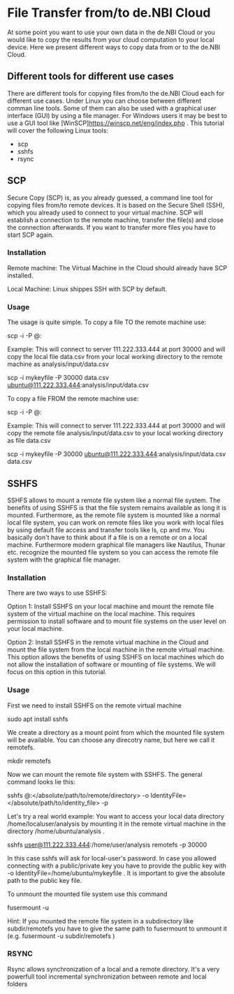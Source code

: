 # File Transfer from/to de.NBI Cloud
At some point you want to use your own data in the de.NBI Cloud or you would like to copy the results from your cloud computation to your local device. Here we present different ways to copy data from or to the de.NBI Cloud.

## Different tools for different use cases
There are different tools for copying files from/to the de.NBI Cloud each for different use cases. Under Linux you can choose between different comman line tools. Some of them can also be used with a graphical user interface (GUI) by using a file manager. For Windows users it may be best to use a GUI tool like [WinSCP]https://winscp.net/eng/index.php . This tutorial will cover the following Linux tools:

* scp
* sshfs
* rsync

## SCP
Secure Copy (SCP) is, as you already guessed, a command line tool for copying files from/to remote devices. It is based on the Secure Shell (SSH), which you already used to connect to your virtual machine. SCP will establish a connection to the remote machine, transfer the file(s) and close the connection afterwards. If you want to transfer more files you have to start SCP again.

### Installation
Remote machine:
The Virtual Machine in the Cloud should already have SCP installed.

Local Machine:
Linux shippes SSH with SCP by default.

### Usage
The usage is quite simple. To copy a file TO the remote machine use:

  scp -i <id-file> -P <port> <file> <user>@<IP>:<path>

Example:
This will connect to server 111.222.333.444 at port 30000 and will copy the local file data.csv from your local working directory  to the remote machine as analysis/input/data.csv

  scp -i mykeyfile -P 30000 data.csv ubuntu@111.222.333.444:analysis/input/data.csv

To copy a file FROM the remote machine use:

  scp -i <id-file> -P <port> <user>@<IP>:<path> <file>

Example:
This will connect to server 111.222.333.444 at port 30000 and will copy the remote file analysis/input/data.csv to your local working directory as file data.csv

  scp -i mykeyfile -P 30000 ubuntu@111.222.333.444:analysis/input/data.csv data.csv 


## SSHFS
SSHFS allows to mount a remote file system like a normal file system. The benefits of using SSHFS is that the file system remains available as long it is mounted. Furthermore, as the remote file system is mounted like a normal local file system, you can work on remote files like you work with local files by using default file access and transfer tools like ls, cp and mv. You basically don't have to think about if a file is on a remote or on a local machine. Furthermore modern graphical file managers like Nautilus, Thunar etc. recognize the mounted file system so you can access the remote file system with the graphical file manager.

### Installation
There are two ways to use SSHFS:

Option 1: Install SSHFS on your local machine and mount the remote file system of the virtual machine on the local machine. This requires permission to install software and to mount file systems on the user level on your local machine. 

Option 2: Install SSHFS in the remote virtual machine in the Cloud and mount the file system from the local machine in the remote virtual machine. This option allows the benefits of using SSHFS on local machines which do not allow the installation of software or mounting of file systems. We will focus on this option in this tutorial.

### Usage
First we need to install SSHFS on the remote virtual machine

  sudo apt install sshfs

We create a directory as a mount point from which the mounted file system will be available. You can choose any direcotry name, but here we call it remotefs.

  mkdir remotefs

Now we can mount the remote file system with SSHFS. The general command looks lie this:

sshfs <user>@<hostname>:</absolute/path/to/remote/directory> <mountpoint> -o IdentityFile=</absolute/path/to/identity_file> -p <portnumber>

Let's try a real world example: You want to access your local data directory /home/localuser/analysis by mounting it in the remote virtual machine in the directory /home/ubuntu/analysis . 

  sshfs user@111.222.333.444:/home/user/analysis remotefs -p 30000

In this case sshfs will ask for local-user's password. In case you allowed connecting with a public/private key you have to provide the public key with -o IdentityFile=/home/ubuntu/mykeyfile . It is important to give the absolute path to the public key file.

To unmount the mounted file system use this command

  fusermount -u <mountpoint>

Hint: If you mounted the remote file system in a subdirectory like subdir/remotefs you have to give the same path to fusermount to unmount it (e.g. fusermount -u subdir/remotefs )


### RSYNC
Rsync allows synchronization of a local and a remote directory. It's a very powerfull tool 
incremental synchronization between remote and local folders

